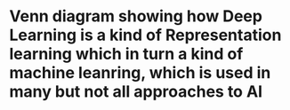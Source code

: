 
Venn diagram showing how Deep Learning is a kind of Representation learning which in turn a kind of machine leanring, which is used in many but not all approaches to AI
=========================================================================
